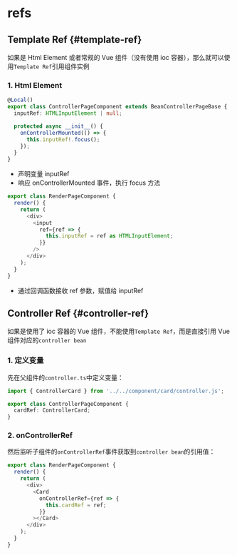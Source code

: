# refs

## Template Ref {#template-ref}

如果是 Html Element 或者常规的 Vue 组件（没有使用 ioc 容器），那么就可以使用`Template Ref`引用组件实例

### 1. Html Element

```typescript
@Local()
export class ControllerPageComponent extends BeanControllerPageBase {
  inputRef: HTMLInputElement | null;

  protected async __init__() {
    onControllerMounted(() => {
      this.inputRef!.focus();
    });
  }
}
```

- 声明变量 inputRef
- 响应 onControllerMounted 事件，执行 focus 方法

```typescript
export class RenderPageComponent {
  render() {
    return (
      <div>
        <input
          ref={ref => {
            this.inputRef = ref as HTMLInputElement;
          }}
        />
      </div>
    );
  }
}
```

- 通过回调函数接收 ref 参数，赋值给 inputRef

## Controller Ref {#controller-ref}

如果是使用了 ioc 容器的 Vue 组件，不能使用`Template Ref`，而是直接引用 Vue 组件对应的`controller bean`

### 1. 定义变量

先在父组件的`controller.ts`中定义变量：

```typescript
import { ControllerCard } from '../../component/card/controller.js';

export class ControllerPageComponent {
  cardRef: ControllerCard;
}
```

### 2. onControllerRef

然后监听子组件的`onControllerRef`事件获取到`controller bean`的引用值：

```typescript
export class RenderPageComponent {
  render() {
    return (
      <div>
        <Card
          onControllerRef={ref => {
            this.cardRef = ref;
          }}
        ></Card>
      </div>
    );
  }
}
```
